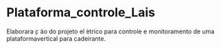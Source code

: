 # Plataforma_controle_Lais
 Elaborara ̧c ̃ao do projeto el ́etrico para controle e monitoramento de uma plataformavertical para cadeirante.
